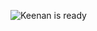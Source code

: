 ![Keenan is ready][keenan]

[keenan]: [https://www.ajc.com/blog/radiotvtalk/kenan-thompson-preps-for-13th-season-with-snl-may-teach-your-school/NsLk2GE2bOtf5UmlLlHEUN/](https://www.ajc.com/resizer/v2/CQKB45CTSGY5WGEI3OUYAXIQ3U.jpg?auth=9704cf5d867a0bfe3e7709af1ef4f2fe624f94be49894ca901638d549133bf97&width=1600&height=900&smart=true) "Keenan is ready"
